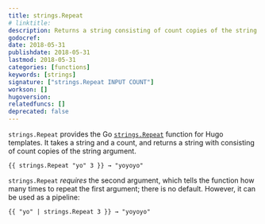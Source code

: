 ```yaml
---
title: strings.Repeat
# linktitle:
description: Returns a string consisting of count copies of the string s.
godocref:
date: 2018-05-31
publishdate: 2018-05-31
lastmod: 2018-05-31
categories: [functions]
keywords: [strings]
signature: ["strings.Repeat INPUT COUNT"]
workson: []
hugoversion:
relatedfuncs: []
deprecated: false
---
```


`strings.Repeat` provides the Go [`strings.Repeat`](https://golang.org/pkg/strings/#Repeat) function for Hugo templates. It takes a string and a count, and returns a string with consisting of count copies of the string argument.

```
{{ strings.Repeat "yo" 3 }} → "yoyoyo"
```

`strings.Repeat` *requires* the second argument, which tells the function how many times to repeat the first argument; there is no default. However, it can be used as a pipeline:

```
{{ "yo" | strings.Repeat 3 }} → "yoyoyo"
```
